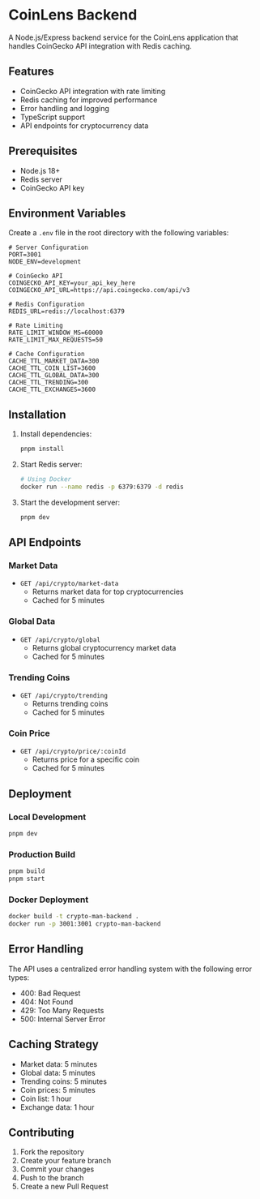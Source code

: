 # CoinLens Backend

A Node.js/Express backend service for the CoinLens application that handles CoinGecko API integration with Redis caching.

## Features

- CoinGecko API integration with rate limiting
- Redis caching for improved performance
- Error handling and logging
- TypeScript support
- API endpoints for cryptocurrency data

## Prerequisites

- Node.js 18+
- Redis server
- CoinGecko API key

## Environment Variables

Create a `.env` file in the root directory with the following variables:

```env
# Server Configuration
PORT=3001
NODE_ENV=development

# CoinGecko API
COINGECKO_API_KEY=your_api_key_here
COINGECKO_API_URL=https://api.coingecko.com/api/v3

# Redis Configuration
REDIS_URL=redis://localhost:6379

# Rate Limiting
RATE_LIMIT_WINDOW_MS=60000
RATE_LIMIT_MAX_REQUESTS=50

# Cache Configuration
CACHE_TTL_MARKET_DATA=300
CACHE_TTL_COIN_LIST=3600
CACHE_TTL_GLOBAL_DATA=300
CACHE_TTL_TRENDING=300
CACHE_TTL_EXCHANGES=3600
```

## Installation

1. Install dependencies:
   ```bash
   pnpm install
   ```

2. Start Redis server:
   ```bash
   # Using Docker
   docker run --name redis -p 6379:6379 -d redis
   ```

3. Start the development server:
   ```bash
   pnpm dev
   ```

## API Endpoints

### Market Data
- `GET /api/crypto/market-data`
  - Returns market data for top cryptocurrencies
  - Cached for 5 minutes

### Global Data
- `GET /api/crypto/global`
  - Returns global cryptocurrency market data
  - Cached for 5 minutes

### Trending Coins
- `GET /api/crypto/trending`
  - Returns trending coins
  - Cached for 5 minutes

### Coin Price
- `GET /api/crypto/price/:coinId`
  - Returns price for a specific coin
  - Cached for 5 minutes

## Deployment

### Local Development
```bash
pnpm dev
```

### Production Build
```bash
pnpm build
pnpm start
```

### Docker Deployment
```bash
docker build -t crypto-man-backend .
docker run -p 3001:3001 crypto-man-backend
```

## Error Handling

The API uses a centralized error handling system with the following error types:
- 400: Bad Request
- 404: Not Found
- 429: Too Many Requests
- 500: Internal Server Error

## Caching Strategy

- Market data: 5 minutes
- Global data: 5 minutes
- Trending coins: 5 minutes
- Coin prices: 5 minutes
- Coin list: 1 hour
- Exchange data: 1 hour

## Contributing

1. Fork the repository
2. Create your feature branch
3. Commit your changes
4. Push to the branch
5. Create a new Pull Request 